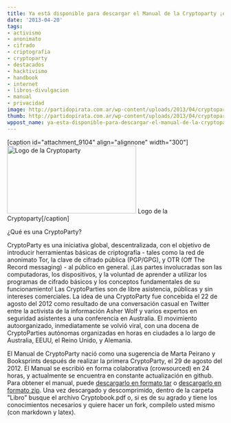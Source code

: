 ```yaml
---
title: Ya está disponible para descargar el Manual de la Cryptoparty ¡en español!
date: '2013-04-20'
tags:
- activismo
- anonimato
- cifrado
- criptografia
- cryptoparty
- destacados
- hacktivismo
- handbook
- internet
- libros-divulgacion
- manual
- privacidad
image: http://partidopirata.com.ar/wp-content/uploads/2013/04/cryptoparty.png
thumb: http://partidopirata.com.ar/wp-content/uploads/2013/04/cryptoparty-150x150.png
wppost_name: ya-esta-disponible-para-descargar-el-manual-de-la-cryptoparty-en-espanol
---
```


[caption id="attachment_9104" align="alignnone" width="300"]<a href="http://partidopirata.com.ar/wp-content/uploads/2013/04/cryptoparty.png"><img src="http://partidopirata.com.ar/wp-content/uploads/2013/04/cryptoparty.png" alt="Logo de la Cryptoparty" width="300" height="157" class="size-full wp-image-9104" /></a> Logo de la Cryptoparty[/caption]

¿Qué es una CryptoParty?

CryptoParty es una iniciativa global, descentralizada, con el objetivo de introducir herramientas básicas de criptografía - tales como la red de anonimato Tor, la clave de cifrado pública (PGP/GPG), y OTR (Off The Record messaging) - al público en general.
¡Las partes involucradas son las computadoras, los dispositivos, y la voluntad de aprender a utilizar los programas de cifrado básicos y los conceptos fundamentales de su funcionamiento! Las CryptoParties son de libre asistencia, públicas y sin intereses comerciales.
La idea de una CryptoParty fue concebida el 22 de agosto del 2012 como resultado de una conversación casual en Twitter entre la activista de la información Asher Wolf y varios expertos en seguridad asistentes a una conferencia en Australia.
El movimiento autoorganizado, inmediatamente se volvió viral, con una docena de CryptoParties autónomas organizadas en horas en ciudades a lo largo de Australia, EEUU, el Reino Unido, y Alemania.

El Manual de CryptoParty nació como una sugerencia de Marta Peirano y Booksprints después de realizar la primera CryptoParty, el 29 de agosto del 2012. El Manual se escribió en forma colaborativa (crowsourced) en 24 horas, y actualmente se encuentra en constante actualización en github. Para obtener el manual, puede <a href="https://github.com/gnutesla/handbook/tarball/spanish/Libro/Cryptobook.pdf">descargarlo en formato tar</a> o <a href="https://github.com/gnutesla/handbook/zipball/spanish/Libro/Cryptobook.pdf">descargarlo en formato zip</a>. Una vez descargado y descomprimido, dentro de la carpeta "Libro" busque el archivo Cryptobook.pdf o, si es de su agrado y tiene los conocimientos necesarios y quiere hacer un fork, compílelo usted mismo (con markdown y latex).
